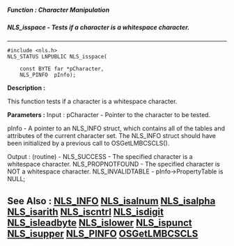 ##### Function : Character Manipulation
##### NLS_isspace - Tests if a character is a whitespace character.
---
```
#include <nls.h>
NLS_STATUS LNPUBLIC NLS_isspace(

	const BYTE far *pCharacter,
	NLS_PINFO  pInfo);
```
**Description :**

This function tests if a character is a whitespace character.

**Parameters :**
Input :
pCharacter  -  Pointer to the character to be tested.

pInfo  -  A pointer to an NLS_INFO struct, which contains all of the tables and attributes of the current character set. The NLS_INFO struct should have been initialized by a previous call to OSGetLMBCSCLS().

Output :
(routine)  -  NLS_SUCCESS - The specified character is a whitespace character.
NLS_PROPNOTFOUND - The specified character is NOT a whitespace character.
NLS_INVALIDTABLE - pInfo->PropertyTable is NULL;



**See Also :**
[NLS_INFO](/reference/Data/NLS_INFO)
[NLS_isalnum](/reference/Func/NLS_isalnum)
[NLS_isalpha](/reference/Func/NLS_isalpha)
[NLS_isarith](/reference/Func/NLS_isarith)
[NLS_iscntrl](/reference/Func/NLS_iscntrl)
[NLS_isdigit](/reference/Func/NLS_isdigit)
[NLS_isleadbyte](/reference/Func/NLS_isleadbyte)
[NLS_islower](/reference/Func/NLS_islower)
[NLS_ispunct](/reference/Func/NLS_ispunct)
[NLS_isupper](/reference/Func/NLS_isupper)
[NLS_PINFO](/reference/Data/NLS_PINFO)
[OSGetLMBCSCLS](/reference/Func/OSGetLMBCSCLS)
---
